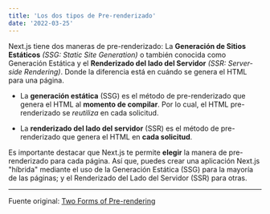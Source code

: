 ```yaml
---
title: 'Los dos tipos de Pre-renderizado'
date: '2022-03-25'
---
```


Next.js tiene dos maneras de pre-renderizado: La **Generación de Sitios Estáticos** *(SSG: Static Site Generation)* o también conocida como Generación Estática y el **Renderizado del lado del Servidor** *(SSR: Server-side Rendering)*. Donde la diferencia está en cuándo se genera el HTML para una página.

- La **generación estática** (SSG) es el método de pre-renderizado que genera el HTML al **momento de compilar**. Por lo cual, el HTML pre-renderizado se _reutiliza_ en cada solicitud.

- La **renderizado del lado del servidor** (SSR) es el método de pre-renderizado que genera el HTML en **cada solicitud**.

Es importante destacar que Next.js te permite **elegir** la manera de pre-renderizado para cada página. Así que, puedes crear una aplicación Next.js "híbrida" mediante el uso de la Generación Estática (SSG) para la mayoría de las páginas; y el Renderizado del Lado del Servidor (SSR) para otras.

---
Fuente original: [Two Forms of Pre-rendering](https://next-learn-starter.vercel.app/posts/pre-rendering "next-learn-starter.vercel")